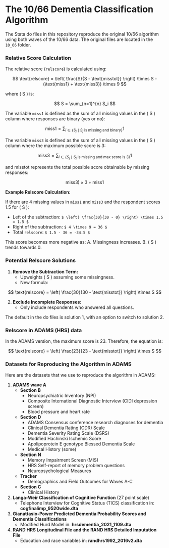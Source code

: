 # The 10/66 Dementia Classification Algorithm

The Stata do files in this repository reproduce the original 10/66 algorithm using both waves of the 10/66 data. The original files are located in the `10_66` folder.

### Relative Score Calculation

The relative score (`relscore`) is calculated using:

$$
\text{relscore} = \left( \frac{S}{S - \text{misstot}} \right) \times S - (\text{miss1} + \text{miss3}) \times 9
$$

where \( S \) is:

$$
S = \sum_{n=1}^{n} S_i
$$


The variable `miss1` is defined as the sum of all missing values in the \( S \) column where responses are binary (yes or no):

$$
\text{miss1} = \sum_{i \in \{S_j \mid S_j \text{ is missing and binary}\}} 1
$$

The variable `miss3` is defined as the sum of all missing values in the \( S \) column where the maximum possible score is 3:

$$
\text{miss3} = \sum_{i \in \{S_j \mid S_j \text{ is missing and max score is 3}\}} 1
$$

and misstot represents the total possible score obtainable by missing responses:

$$
\text{miss3}) \times 3 + \text{miss1}
$$

**Example Relscore Calculation:**

If there are 4 missing values in `miss1` and `miss3` and the respondent scores 1.5 for \( S \):

- Left of the subtraction: `$ \left( \frac{30}{30 - 0} \right) \times 1.5 = 1.5 $`
- Right of the subtraction: `$ 4 \times 9 = 36 $`
- Total `relscore`: `$ 1.5 - 36 = -34.5 $`

This score becomes more negative as:
A. Missingness increases.
B. \( S \) trends towards 0.

### Potential Relscore Solutions

1. **Remove the Subtraction Term:**
   - Upweights \( S \) assuming some missingness.
   - New formula:

$$
\text{relscore} = \left( \frac{30}{30 - \text{misstot}} \right) \times S
$$

2. **Exclude Incomplete Responses:**
   - Only include respondents who answered all questions.

The default in the do files is solution 1, with an option to switch to solution 2.

### Relscore in ADAMS (HRS) data

In the ADAMS version, the maximum score is 23. Therefore, the equation is:

$$
\text{relscore} = \left( \frac{23}{23 - \text{misstot}} \right) \times S
$$

### Datasets for Reproducing the Algorithm in ADAMS 

Here are the datasets that we use to reproduce the algorithm in ADAMS:

1. **ADAMS wave A**
   - **Section B**
     - Neuropsychiatric Inventory (NPI)
     - Composite International Diagnostic Interview (CIDI depression screen)
     - Blood pressure and heart rate
   - **Section D**
     - ADAMS Consensus conference research diagnoses for dementia
     - Clinical Dementia Rating (CDR) Scale
     - Dementia Severity Rating Scale (DSRS)
     - Modified Hachinski Ischemic Score
     - Apolipoprotein E genotype Blessed Dementia Scale
     - Medical History (some)
   - **Section N**
     - Memory Impairment Screen (MIS)
     - HRS Self-report of memory problem questions 
     - Neuropsychological Measures
   - **Tracker**
     - Demographics and Field Outcomes for Waves A-C
   - **Section C**
     - Clinical History
2. **Langa-Weir Classification of Cognitive Function** (27 point scale)
   - Telephone Interview for Cognitive Status (TICS) classification in: **cogfinalimp_9520wide.dta**
3. **Gianattasio-Power Predicted Dementia Probability Scores and Dementia Classifications**
   - Modified Hurd Model in: **hrsdementia_2021_1109.dta**
4. **RAND HRS Longitudinal File and the RAND HRS Detailed Imputation File**
   - Education and race variables in: **randhrs1992_2016v2.dta**
